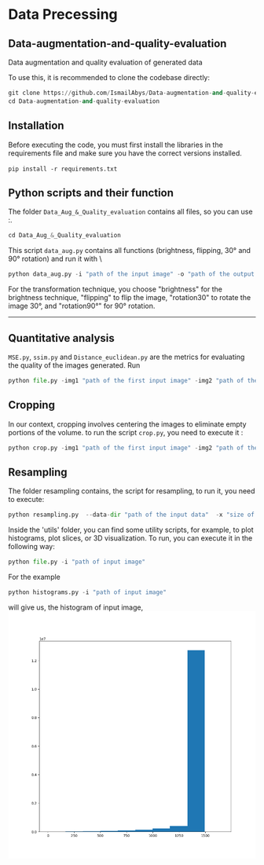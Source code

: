 # Data Precessing

## Data-augmentation-and-quality-evaluation
Data augmentation and quality evaluation of generated data

To use this, it is recommended to clone the codebase directly:

```Python 
git clone https://github.com/IsmailAbys/Data-augmentation-and-quality-evaluation.git
cd Data-augmentation-and-quality-evaluation
```

## Installation
Before executing the code, you must first install the libraries in the requirements file and make sure you have the correct versions installed.

`pip install -r requirements.txt`


## Python scripts and their function
The folder `Data_Aug_&_Quality_evaluation` contains all files, so you can use :.
```Python
cd Data_Aug_&_Quality_evaluation
```

This script `data_aug.py` contains all functions (brightness, flipping, 30° and 90° rotation) and run it with \
```Python 
python data_aug.py -i "path of the input image" -o "path of the output folder" -tech "Transformation technique"
```
For the transformation technique, you choose "brightness" for the brightness technique, "flipping" to flip the image, "rotation30" to rotate the image 30°, and "rotation90°" for 90° rotation.


---
## Quantitative analysis
`MSE.py`, `ssim.py` and `Distance_euclidean.py` are the metrics for evaluating the quality of the images generated. Run
```Python 
python file.py -img1 "path of the first input image" -img2 "path of the second input image.
```

## Cropping
In our context, cropping involves centering the images to eliminate empty portions of the volume.
to run the script `crop.py`, you need to execute it :
```Python 
python crop.py -img1 "path of the first input image" -img2 "path of the output folder for the cropped imagee".
```

## Resampling 
The folder resampling contains, the script for resampling, to run it, you need to execute:
```Python
python resampling.py  --data-dir "path of the input data"  -x "size of x" -y "size of y" -z "size of z" --out-dir "output path" 
```

Inside the 'utils' folder, you can find some utility scripts, for example, to plot histograms, plot slices, or 3D visualization. To run, you can execute it in the following way:
```Python 
python file.py -i "path of input image"
```
For the example 
```Python 
python histograms.py -i "path of input image"
```
will give us, the histogram of input image, ![Screenshot](https://github.com/IsmailAbys/DataPrecessing/blob/main/utils/Figure_1.png)
